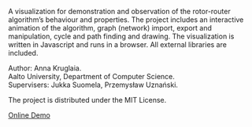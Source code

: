 A visualization for demonstration and observation of the rotor-router algorithm’s behaviour and properties. The project includes an interactive animation of the algorithm, graph (network) import, export and manipulation, cycle and path finding and drawing. The visualization is written in Javascript and runs in a browser. All external libraries are included. 

Author: Anna Kruglaia. <br/>
Aalto University, Department of Computer Science.<br/>
Supervisers: Jukka Suomela, Przemysław Uznański.

The project is distributed under the MIT License.

<a href="http://db.tt/LhsYJjTQ">Online Demo</a>
